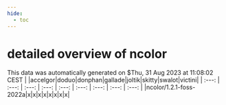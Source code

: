 ```yaml
---
hide:
  - toc
---
```


detailed overview of ncolor
===========================


This data was automatically generated on $Thu, 31 Aug 2023 at 11:08:02 CEST
| |accelgor|doduo|donphan|gallade|joltik|skitty|swalot|victini|
| :---: | :---: | :---: | :---: | :---: | :---: | :---: | :---: | :---: |
|ncolor/1.2.1-foss-2022a|x|x|x|x|x|x|x|x|
